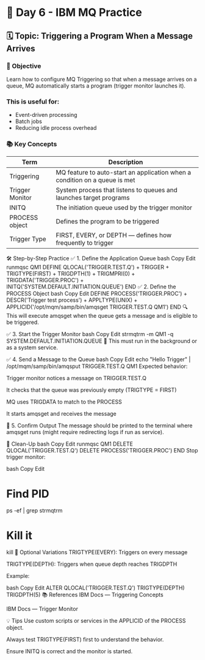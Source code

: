 # 📘 Day 6 - IBM MQ Practice

## 🗓️ Topic: Triggering a Program When a Message Arrives
### 🎯 Objective
Learn how to configure MQ Triggering so that when a message arrives on a queue, MQ automatically starts a program (trigger monitor launches it).

### This is useful for:
* Event-driven processing
* Batch jobs
* Reducing idle process overhead

### 📚 Key Concepts
| Term	| Description|
| -----| -----------|
| Triggering	| MQ feature to auto-start an application when a condition on a queue is met |
| Trigger Monitor | System process that listens to queues and launches target programs |
| INITQ | The initiation queue used by the trigger monitor |
| PROCESS object | Defines the program to be triggered |
| Trigger Type | FIRST, EVERY, or DEPTH — defines how frequently to trigger |

🛠️ Step-by-Step Practice
✅ 1. Define the Application Queue
bash
Copy
Edit
runmqsc QM1
DEFINE QLOCAL('TRIGGER.TEST.Q') +
       TRIGGER +
       TRIGTYPE(FIRST) +
       TRIGDPTH(1) +
       TRIGMPRI(0) +
       TRIGDATA('TRIGGER.PROC') +
       INITQ('SYSTEM.DEFAULT.INITIATION.QUEUE')
END
✅ 2. Define the PROCESS Object
bash
Copy
Edit
DEFINE PROCESS('TRIGGER.PROC') +
       DESCR('Trigger test process') +
       APPLTYPE(UNIX) +
       APPLICID('/opt/mqm/samp/bin/amqsget TRIGGER.TEST.Q QM1')
END
🔍 This will execute amqsget when the queue gets a message and is eligible to be triggered.

✅ 3. Start the Trigger Monitor
bash
Copy
Edit
strmqtrm -m QM1 -q SYSTEM.DEFAULT.INITIATION.QUEUE
📌 This must run in the background or as a system service.

✅ 4. Send a Message to the Queue
bash
Copy
Edit
echo "Hello Trigger" | /opt/mqm/samp/bin/amqsput TRIGGER.TEST.Q QM1
Expected behavior:

Trigger monitor notices a message on TRIGGER.TEST.Q

It checks that the queue was previously empty (TRIGTYPE = FIRST)

MQ uses TRIGDATA to match to the PROCESS

It starts amqsget and receives the message

🔎 5. Confirm Output
The message should be printed to the terminal where amqsget runs (might require redirecting logs if run as service).

🧹 Clean-Up
bash
Copy
Edit
runmqsc QM1
DELETE QLOCAL('TRIGGER.TEST.Q')
DELETE PROCESS('TRIGGER.PROC')
END
Stop trigger monitor:

bash
Copy
Edit
# Find PID
ps -ef | grep strmqtrm

# Kill it
kill <PID>
🔄 Optional Variations
TRIGTYPE(EVERY): Triggers on every message

TRIGTYPE(DEPTH): Triggers when queue depth reaches TRIGDPTH

Example:

bash
Copy
Edit
ALTER QLOCAL('TRIGGER.TEST.Q') TRIGTYPE(DEPTH) TRIGDPTH(5)
📚 References
IBM Docs — Triggering Concepts

IBM Docs — Trigger Monitor

💡 Tips
Use custom scripts or services in the APPLICID of the PROCESS object.

Always test TRIGTYPE(FIRST) first to understand the behavior.

Ensure INITQ is correct and the monitor is started.

